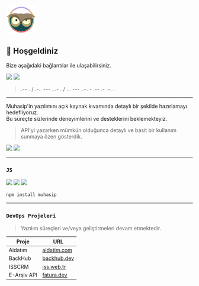 <img src="https://raw.githubusercontent.com/muhasip/.github/main/profile/dev.svg" width="80">

## 👋 Hoşgeldiniz

Bize aşağıdaki bağlantılar ile ulaşabilirsiniz.

[![](https://img.shields.io/badge/Discord-5865F2?style=for-the-badge&logo=discord&logoColor=white)](https://discord.gg/yDAzBsYTRg)
[![](https://img.shields.io/badge/Meet-00897B?style=for-the-badge&logo=google-meet&logoColor=white)](https://calendar.app.google/ZC739NvhuwVniGim8)


> .-- . / .-.. --- ...- . / ... --- ..-. - .-- .- .-. .

---
Muhasip'in yazılımını açık kaynak kıvamında detaylı bir şekilde hazırlamayı hedefliyoruz.  
Bu süreçte sizlerinde deneyimlerini ve desteklerini beklemekteyiz.

> API'yi yazarken mümkün olduğunca detaylı ve basit bir kullanım sunmaya özen gösterdik.

[![](https://img.shields.io/badge/Postman-FF6C37?style=for-the-badge&logo=Postman&logoColor=white)](https://www.postman.com/muhasip/workspace/muhasip-developer/overview)
[![](https://img.shields.io/badge/README-048ef5?style=for-the-badge&logo=Readme&logoColor=white)](https://muhasip.readme.io)

---

### `JS`

[![](https://img.shields.io/badge/JavaScript-323330?style=for-the-badge&logo=javascript&logoColor=F7DF1E)](https://www.npmjs.com/package/muhasip)
[![](https://img.shields.io/npm/v/muhasip?style=for-the-badge)](https://www.npmjs.com/package/muhasip)
[![](https://img.shields.io/github/languages/code-size/muhasip/core?style=for-the-badge)](https://www.jsdelivr.com/package/npm/muhasip)

```bash
npm install muhasip
```


---

### `DevOps Projeleri`

> Yazılım süreçleri ve/veya geliştirmeleri devam etmektedir.

| Proje       | URL                                | 
|-------------|------------------------------------|
| Aidatım     | [aidatim.com](https://aidatim.com) |
| BackHub     | [backhub.dev](https://backhub.dev) |
| ISSCRM      | [iss.web.tr](https://iss.web.tr)   |
| E-Arşiv API | [fatura.dev](https://fatura.dev)   |



